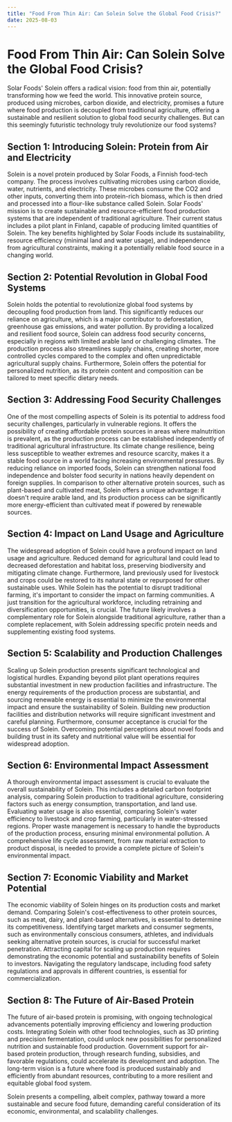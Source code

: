```yaml
---
title: "Food From Thin Air: Can Solein Solve the Global Food Crisis?"
date: 2025-08-03
---
```


# Food From Thin Air: Can Solein Solve the Global Food Crisis?

Solar Foods' Solein offers a radical vision: food from thin air, potentially transforming how we feed the world. This innovative protein source, produced using microbes, carbon dioxide, and electricity, promises a future where food production is decoupled from traditional agriculture, offering a sustainable and resilient solution to global food security challenges. But can this seemingly futuristic technology truly revolutionize our food systems?

## Section 1: Introducing Solein: Protein from Air and Electricity

Solein is a novel protein produced by Solar Foods, a Finnish food-tech company. The process involves cultivating microbes using carbon dioxide, water, nutrients, and electricity. These microbes consume the CO2 and other inputs, converting them into protein-rich biomass, which is then dried and processed into a flour-like substance called Solein. Solar Foods' mission is to create sustainable and resource-efficient food production systems that are independent of traditional agriculture. Their current status includes a pilot plant in Finland, capable of producing limited quantities of Solein. The key benefits highlighted by Solar Foods include its sustainability, resource efficiency (minimal land and water usage), and independence from agricultural constraints, making it a potentially reliable food source in a changing world.

## Section 2: Potential Revolution in Global Food Systems

Solein holds the potential to revolutionize global food systems by decoupling food production from land. This significantly reduces our reliance on agriculture, which is a major contributor to deforestation, greenhouse gas emissions, and water pollution. By providing a localized and resilient food source, Solein can address food security concerns, especially in regions with limited arable land or challenging climates. The production process also streamlines supply chains, creating shorter, more controlled cycles compared to the complex and often unpredictable agricultural supply chains. Furthermore, Solein offers the potential for personalized nutrition, as its protein content and composition can be tailored to meet specific dietary needs.

## Section 3: Addressing Food Security Challenges

One of the most compelling aspects of Solein is its potential to address food security challenges, particularly in vulnerable regions. It offers the possibility of creating affordable protein sources in areas where malnutrition is prevalent, as the production process can be established independently of traditional agricultural infrastructure. Its climate change resilience, being less susceptible to weather extremes and resource scarcity, makes it a stable food source in a world facing increasing environmental pressures. By reducing reliance on imported foods, Solein can strengthen national food independence and bolster food security in nations heavily dependent on foreign supplies. In comparison to other alternative protein sources, such as plant-based and cultivated meat, Solein offers a unique advantage: it doesn't require arable land, and its production process can be significantly more energy-efficient than cultivated meat if powered by renewable sources.

## Section 4: Impact on Land Usage and Agriculture

The widespread adoption of Solein could have a profound impact on land usage and agriculture. Reduced demand for agricultural land could lead to decreased deforestation and habitat loss, preserving biodiversity and mitigating climate change. Furthermore, land previously used for livestock and crops could be restored to its natural state or repurposed for other sustainable uses. While Solein has the potential to disrupt traditional farming, it's important to consider the impact on farming communities. A just transition for the agricultural workforce, including retraining and diversification opportunities, is crucial. The future likely involves a complementary role for Solein alongside traditional agriculture, rather than a complete replacement, with Solein addressing specific protein needs and supplementing existing food systems.

## Section 5: Scalability and Production Challenges

Scaling up Solein production presents significant technological and logistical hurdles. Expanding beyond pilot plant operations requires substantial investment in new production facilities and infrastructure. The energy requirements of the production process are substantial, and sourcing renewable energy is essential to minimize the environmental impact and ensure the sustainability of Solein. Building new production facilities and distribution networks will require significant investment and careful planning. Furthermore, consumer acceptance is crucial for the success of Solein. Overcoming potential perceptions about novel foods and building trust in its safety and nutritional value will be essential for widespread adoption.

## Section 6: Environmental Impact Assessment

A thorough environmental impact assessment is crucial to evaluate the overall sustainability of Solein. This includes a detailed carbon footprint analysis, comparing Solein production to traditional agriculture, considering factors such as energy consumption, transportation, and land use. Evaluating water usage is also essential, comparing Solein's water efficiency to livestock and crop farming, particularly in water-stressed regions. Proper waste management is necessary to handle the byproducts of the production process, ensuring minimal environmental pollution. A comprehensive life cycle assessment, from raw material extraction to product disposal, is needed to provide a complete picture of Solein's environmental impact.

## Section 7: Economic Viability and Market Potential

The economic viability of Solein hinges on its production costs and market demand. Comparing Solein's cost-effectiveness to other protein sources, such as meat, dairy, and plant-based alternatives, is essential to determine its competitiveness. Identifying target markets and consumer segments, such as environmentally conscious consumers, athletes, and individuals seeking alternative protein sources, is crucial for successful market penetration. Attracting capital for scaling up production requires demonstrating the economic potential and sustainability benefits of Solein to investors. Navigating the regulatory landscape, including food safety regulations and approvals in different countries, is essential for commercialization.

## Section 8: The Future of Air-Based Protein

The future of air-based protein is promising, with ongoing technological advancements potentially improving efficiency and lowering production costs. Integrating Solein with other food technologies, such as 3D printing and precision fermentation, could unlock new possibilities for personalized nutrition and sustainable food production. Government support for air-based protein production, through research funding, subsidies, and favorable regulations, could accelerate its development and adoption. The long-term vision is a future where food is produced sustainably and efficiently from abundant resources, contributing to a more resilient and equitable global food system.

Solein presents a compelling, albeit complex, pathway toward a more sustainable and secure food future, demanding careful consideration of its economic, environmental, and scalability challenges.